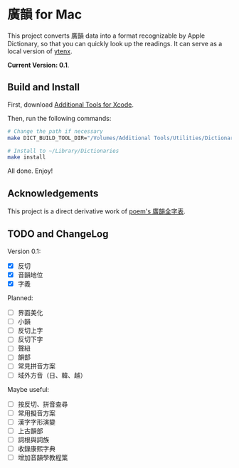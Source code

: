 # 廣韻 for Mac

This project converts 廣韻 data into a format recognizable by Apple Dictionary, so that you can quickly look up the readings. It can serve as a local version of [ytenx](https://ytenx.org).

**Current Version: 0.1**.

## Build and Install

First, download [Additional Tools for Xcode](https://developer.apple.com/download/more/?=for%20Xcode).

Then, run the following commands:

```bash
# Change the path if necessary
make DICT_BUILD_TOOL_DIR="/Volumes/Additional Tools/Utilities/Dictionary Development Kit"

# Install to ~/Library/Dictionaries
make install
```

All done. Enjoy!

## Acknowledgements

This project is a direct derivative work of [poem's 廣韻全字表](https://zhuanlan.zhihu.com/p/20430939).

## TODO and ChangeLog

Version 0.1:

- [x] 反切
- [x] 音韻地位
- [x] 字義

Planned:

- [ ] 界面美化
- [ ] 小韻
- [ ] 反切上字
- [ ] 反切下字
- [ ] 聲紐
- [ ] 韻部
- [ ] 常見拼音方案
- [ ] 域外方音（日、韓、越）

Maybe useful:

- [ ] 按反切、拼音查尋
- [ ] 常用擬音方案
- [ ] 漢字字形演變
- [ ] 上古韻部
- [ ] 詞根與詞族
- [ ] 收錄康熙字典
- [ ] 增加音韻學教程䈎
